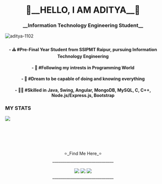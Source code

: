 <h1 align="center"><strong>🖤__HELLO, I AM ADITYA__🖤</strong></h1>
<h3 align="center">__Information Technology Engineering Student__</h3>
<p align="left"> <img src="https://komarev.com/ghpvc/?username=aditya-1102" alt="aditya-1102" /> </p>

<div align="center">
<h4 align="center"><b>- ⛪ #Pre-Final Year Student from SSIPMT Raipur, pursuing Information Technology Engineering</b></h4>
<h4 align="center"><b>- 🦾 #Following my intrests in Programming World</b></h4>
<h4 align="center"><b>- 💙 #Dream to be capable of doing and knowing everything</b></h4>
<h4 align="center"><b>- 🤘🏻 #Skilled in Java, Swing, Angular, MongoDB, MySQL, C, C++, Node.js/Express.js, Bootstrap</b></h4>
</div>

### MY STATS

<img src="https://github-readme-stats.vercel.app/api?username=aditya-1102&&show_icons=true&title_color=ffffff&icon_color=ffffff&text_color=ffffff&bg_color=3f51b5">

<!--
- 🔭 I’m currently working on <b>MEAN Stack Project - Atmanirbhar Bharat</b>
- 🌱 I’m currently learning <b>MEAN Stack (MongoDB, Express.js, Angular, Node.js), Java, Algorithms</b>
- 👯 I’m looking to collaborate on <b>Web Development, Java Swing Projects</b>
- 🤔 I’m looking for help with <b>Data Structures and Algorithms</b>
- 💬 Ask me about <b>Angular, MongoDB, Material, Java, C.</b>
- 📫 How to reach me: <b></b>
- 😄 Pronouns: <b></b>
- ⚡ Fun fact: <b></b>
### REACH ME
-> Github 
-> LinkedIn
-->
</br></br></br></br>

<p align="center">
<span>⭐️_Find Me Here_⭐️</span></br>
  _______________________________</br>
<!--⭐️ [aditya-1102](https://github.com/aditya-1102)</br>--></br>
<img src="http://img.shields.io/badge/Github-black?style=for-the-badge&logo=github&link=https://github.com/aditya-1102&style=plastic">
<img src="http://img.shields.io/badge/Linkedin-blue?style=for-the-badge&logo=linkedin&link=https://www.linkedin.com/in/aditya11hb/&style=plastic">
<img src="http://img.shields.io/badge/Instagram-black?style=for-the-badge&logo=instagram&link=https://www.instagram.com/_.aditya._____/&style=plastic">
</br>_______________________________
</p>
